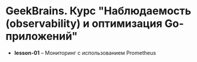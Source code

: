 # GeekBrains. Курс "Наблюдаемость (observability) и оптимизация Go-приложений"

- **lesson-01** – Мониторинг с использованием Prometheus
  
